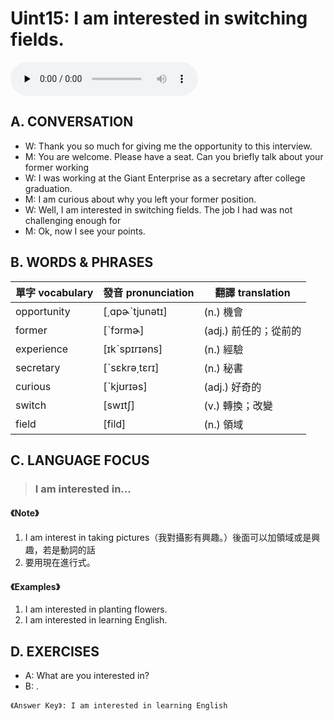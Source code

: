 # Uint15: I am interested in switching fields.

<audio controls preload="none"><source src="https://channelplus.ner.gov.tw/api/audio/5ad2e657f95e3500064f438e"></audio>

## A. CONVERSATION
* W: Thank you so much for giving me the opportunity to this interview.
* M: You are welcome. Please have a seat. Can you briefly talk about your former working
* W: I was working at the Giant Enterprise as a secretary after college graduation.
* M: I am curious about why you left your former position.
* W: Well, I am interested in switching fields. The job I had was not challenging enough for
* M: Ok, now I see your points.

## B. WORDS & PHRASES
單字 vocabulary|發音 pronunciation|翻譯 translation
---|---|---
opportunity |[͵ɑpɚˋtjunәtɪ]|(n.) 機會
former |[ˋfɔrmɚ]|(adj.) 前任的；從前的
experience |[ɪkˋspɪrɪәns]|(n.) 經驗
secretary |[ˋsɛkrә͵tɛrɪ]|(n.) 秘書
curious |[ˋkjʊrɪәs]|(adj.) 好奇的
switch |[swɪtʃ]|(v.) 轉換；改變
field |[fild]|(n.) 領域

## C. LANGUAGE FOCUS
> ### I am interested in...

#### 《Note》
1. I am interest in taking pictures（我對攝影有興趣。）後面可以加領域或是興趣，若是動詞的話
1. 要用現在進行式。

#### 《Examples》
1. I am interested in planting flowers.
1. I am interested in learning English.

## D. EXERCISES
* A: What are you interested in?
* B: .

`《Answer Key》: I am interested in learning English`